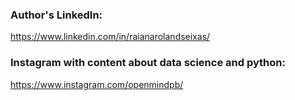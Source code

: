 ### Author's LinkedIn:
https://www.linkedin.com/in/raianarolandseixas/
### Instagram with content about data science and python:
https://www.instagram.com/openmindpb/

